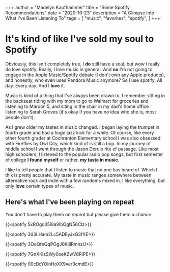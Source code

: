 +++
author = "Madelyn Kapfhammer"
title = "Some Spotify Recommendations"
date = "2020-10-23"
description = "A Glimpse Into What I've Been Listening To"
tags = [
    "music", "favorites", "spotify",
]
+++

# It's kind of like I've sold my soul to Spotify

Obviously, this isn't completely true, I **do** still have a soul, but _wow_ I really do love spotify. Really, I love music in general. And **no** I'm not going to engage in the Apple Music/Spotify debate (I don't own any Apple products), and honestly, who even uses Pandora Music anymore? So I use spotify. All day. Every day. And I **love** it.

Music is kind of a thing that I've always been drawn to. I remember sitting in the backseat riding with my mom to go to Walmart for groceries and listening to Maroon 5, and siting in the chair in my dad's home office listening to Sarah Groves (it's okay if you have no idea who she is, most people don't).

As I grew older my tastes in music changed. I began laying the trumpet in fourth grade and had a _huge_ jazz kick for a while. Of course, like every other fourth grader at Cochranton Elementary school I was also obsessed with Fireflies by Owl City, which kind of is still a bop. In my journey of middle school I went through the Jason Derulo rite of passage. Like most high schoolers, I listened to the popular radio pop songs, but first semester of college **I found myself** or rather, **my taste in music**.

I like to tell people that I listen to music that no one has heard of. Which I thik is pretty accurate. My taste in music ranges somewhere between alternative rock and indie with a few randoms mixed in. I like everything, but only **love** certain types of music.

## Here's what I've been playing on repeat

You don't have to play them on _repeat_ but please give them a _chance_

{{<spotify 5xROgo35i9a9IbQgN56Clz>}}

{{<spotify 3d3LHam2Lc5ADEyJxG3fXE>}}

{{<spotify 3OoQfeQqPOgJ0KijlRmnzU>}}

{{<spotify 7GnXKlzSWy0oeKZwV8RiPE>}}

{{<spotify 00cBcYOlnHoXX9ver3cmdE>}}